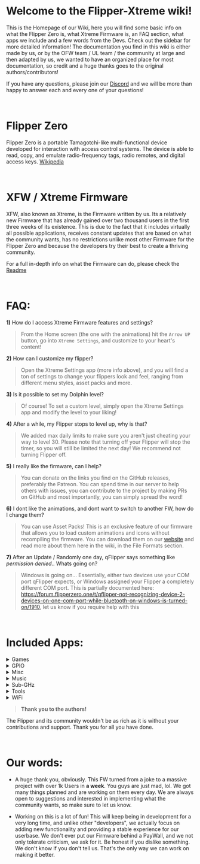 # Welcome to the Flipper-Xtreme wiki!

This is the Homepage of our Wiki, here you will find some basic info on what the Flipper Zero is, what Xtreme Firmware is, an FAQ section, what apps we include and a few words from the Devs. Check out the sidebar for more detailed information! The documentation you find in this wiki is either made by us, or by the OFW team / UL team / the community at large and then adapted by us, we wanted to have an organized place for most documentation, so credit and a huge thanks goes to the original authors/contributors!

If you have any questions, please join our [Discord](https://discord.gg/flipper-xtreme) and we will be more than happy to answer each and every one of your questions!

<br>

# Flipper Zero
Flipper Zero is a portable Tamagotchi-like multi-functional device developed for interaction with access control systems. The device is able to read, copy, and emulate radio-frequency tags, radio remotes, and digital access keys. [Wikipedia](https://en.wikipedia.org/wiki/Flipper_Zero)

<br>

# XFW / Xtreme Firmware
XFW, also known as Xtreme, is the Firmware written by us. Its a relatively new Firmware that has already gained over two thousand users in the first three weeks of its existence. This is due to the fact that it includes virtually all possible applications, receives constant updates that are based on what the community wants, has no restrictions unlike most other Firmware for the Flipper Zero and because the developers try their best to create a thriving community.

For a full in-depth info on what the Firmware can do, please check the [Readme](https://github.com/Flipper-XFW/Xtreme-Firmware?tab=readme-ov-file#xfw---xtreme-firmware-for-the-flipper-zero)

<br>

# FAQ:
**1)** How do I access Xtreme Firmware features and settings?
> From the Home screen (the one with the animations) hit the `Arrow UP` button, go into `Xtreme Settings`, and customize to your heart's content!

**2)** How can I customize my flipper?
> Open the Xtreme Settings app (more info above), and you will find a ton of settings to change your flippers look and feel, ranging from different menu styles, asset packs and more.

**3)** Is it possible to set my Dolphin level?
> Of course! To set a custom level, simply open the Xtreme Settings app and modify the level to your liking!

**4)** After a while, my Flipper stops to level up, why is that?
> We added max daily limits to make sure you aren't just cheating your way to level 30. Please note that turning off your Flipper will stop the timer, so you will still be limited the next day! We recommend not turning Flipper off.

**5)** I really like the firmware, can I help?
> You can donate on the links you find on the GitHub releases, preferably the Patreon. You can spend time in our server to help others with issues, you can contribute to the project by making PRs on GitHub and most importantly, you can simply spread the word!

**6)** I dont like the animations, and dont want to switch to another FW, how do I change them?
> You can use Asset Packs! This is an exclusive feature of our firmware that allows you to load custom animations and icons without recompiling the firmware. You can download them on our [website](https://flipper-xtre.me/asset-packs) and read more about them here in the wiki, in the File Formats section.

**7)** After an Update / Randomly one day, qFlipper says something like *permission denied*.. Whats going on?
> Windows is going on... Essentially, either two devices use your COM port qFlipper expects, or Windows assigned your Flipper a completely different COM port. This is partially documented here: <https://forum.flipperzero.one/t/qflipper-not-recognizing-device-2-devices-on-one-com-port-while-bluetooth-on-windows-is-turned-on/1910>, let us know if you require help with this

<br>

# Included Apps:

<details>
<summary>Games</summary>

- [Arkanoid](https://github.com/DarkFlippers/unleashed-firmware/tree/dev/applications/plugins/arkanoid)
- [Asteroids](https://github.com/SimplyMinimal/FlipperZero-Asteroids)
- [BlackJack](https://github.com/teeebor/flipper_games)
- [DOOM](https://github.com/p4nic4ttack/doom-flipper-zero/)
- [Flappy Bird](https://github.com/DroomOne/flipperzero-firmware/tree/dev/applications/flappy_bird)
- [Pong](https://github.com/nmrr/flipperzero-pong)
- [Game 15](https://github.com/x27/flipperzero-game15)
- [2048](https://github.com/eugene-kirzhanov/flipper-zero-2048-game)
- [Game of Life](https://github.com/tgxn/flipperzero-firmware/blob/dev/applications/game_of_life/game_of_life.c)
- Heap Defence - Author Unknown
- [Mandelbrot Set](https://github.com/Possibly-Matt/flipperzero-firmware-wPlugins)
- [Minesweeper](https://github.com/panki27/minesweeper)
- Multi Dice - In-house
- [Snake Game](https://github.com/flipperdevices/flipperzero-firmware/tree/dev/applications/plugins/snake_game)
- [Solitaire](https://github.com/teeebor/flipper_games)
- [Tamagotchi](https://github.com/DroomOne/flipperzero-tamagotch-p1)
- Tanks
- [Tetris](https://github.com/jeffplang/flipperzero-firmware/tree/tetris_game/applications/tetris_game)
- [Tic Tac Toe](https://github.com/gotnull/flipperzero-firmware-wPlugins/tree/420/applications/plugins/tictactoe_game)
- [Video Poker](https://github.com/PixlEmly/flipperzero-firmware-testing/blob/420/applications/VideoPoker/poker.c)
- [Yatzee](https://github.com/emfleak/flipperzero-yatzee)
- Zombiez

</details>

<details>
<summary>GPIO</summary>

- [[BMI160] Air Mouse](https://github.com/ginkage/FlippAirMouse/)
- [[RC2014] ColecoVision](https://github.com/ezod/flipperzero-rc2014-coleco)
- [[GPIO] DAP Link](https://github.com/flipperdevices/flipperzero-firmware/pull/1897)
- [[GPIO] Flashlight](https://github.com/xMasterX/flipper-flashlight)
- [GPIO] Geiger Counter
- [[GPIO] Reader (Aurelic)](https://github.com/aureli1c/flipperzero_GPIO_read)
- [[GPIO] Reader (biotinker)](https://github.com/biotinker/flipperzero-gpioreader)
- [[GPIO] Sentry Safe](https://github.com/H4ckd4ddy/flipperzero-sentry-safe-plugin)
- [GPIO] Timelapse
- [[NMEA] GPS](https://github.com/ezod/flipperzero-gps)
- [[HC-SR] Dist. Sensor](https://github.com/Sanqui/flipperzero-firmware/tree/59656ca5fb644e0d4484259986b86a0b963f323d/applications/hc_sr04)
- [[GPIO] i2c Tools](https://github.com/NaejEL/flipperzero-i2ctools)
- [[BH1750] Lightmeter](https://github.com/oleksiikutuzov/flipperzero-lightmeter)
- [[NRF24] Mouse Jacker](https://github.com/mothball187/flipperzero-nrf24/tree/main/mousejacker)
- [[NRF24] Scanner](https://github.com/vad7/nrf24scan)
- [[NRF24] Sniffer](https://github.com/mothball187/flipperzero-nrf24/tree/main/nrfsniff)
- [GPIO] Signal Generator
- [SPI] Mem Manager
- [SWD] Probe
- [[UART] Echo](https://github.com/flipperdevices/flipperzero-firmware/pull/831)
- [UART] Terminal
- [GPIO] Unitemp
- [[GPIO] Wii EC Analyser](https://github.com/csBlueChip/FlipperZero_WiiEC)

</details>

<details>
<summary>Misc</summary>

- [Barcode Generator](https://github.com/McAzzaMan/flipperzero-firmware/tree/UPC-A_Barcode_Generator/applications/barcode_generator)
- Brainfuck
- [Caesar Cipher](https://github.com/panki27/caesar-cipher)
- Calculator - In house / notIntense
- [Countdown Timer](https://github.com/0w0mewo/fpz_cntdown_timer)
- [Counter](https://github.com/Krulknul/dolphin-counter)
- [Hex Viewer](https://github.com/QtRoS/flipper-zero-hex-viewer)
- [Morse Code](https://github.com/DarkFlippers/unleashed-firmware/pull/144)
- [Multi Converter](https://github.com/theisolinearchip/flipperzero_stuff/tree/main/applications/multi_converter)
- Nightstand Clock
- Orgasmotron
- [Paint](https://github.com/n-o-T-I-n-s-a-n-e)
- Rubik's Cube Scrambler
- [Text Viewer](https://github.com/kowalski7cc/flipper-zero-text-viewer)
- [Authenticator](https://github.com/akopachov/flipper-zero_authenticator)
- [USB HID Autofire](https://github.com/pbek/usb_hid_autofire)

</details>

<details>
<summary>Music</summary>

- [BPM Tapper](https://github.com/panki27/bpm-tapper)
- [Metronome](https://github.com/panki27/Metronome)
- Music Beeper - Author Unknown
- [Music Player](https://github.com/flipperdevices/flipperzero-firmware/pull/1189)
- [Ocarina](https://github.com/invalidna-me/flipperzero-ocarina)
- [SAM (Software Automatic Mouth)](https://github.com/ctoth/SAM)
- [Tuning Fork](https://github.com/besya/flipperzero-tuning-fork)
- Wav Player - In house
- [Zero Tracker](https://github.com/DrZlo13/flipper-zero-music-tracker)

</details>

<details>
<summary>Sub-GHz</summary>

- [POCSAG Pager](https://github.com/xMasterX/flipper-pager)
- [ProtoView](https://github.com/antirez/protoview)
- [Spectrum Analyzer](https://github.com/jolcese/flipperzero-firmware/tree/spectrum/applications/spectrum_analyzer)
- [Sub-GHz Bruteforcer](https://github.com/derskythe/flipperzero-subbrute/tree/master)
- Sub-GHz Playlist
- Weather Station

</details>

<details>
<summary>Tools</summary>

- [CLI (subghz chat)](https://github.com/ranchordo/flipperzero-cli-bridge)
- [Dolphin Backup & Restorer](https://github.com/flipperdevices/flipperzero-firmware/pull/1384)
- [DTMF Dolphin](https://github.com/litui/dtmf_dolphin)
- Pomodoro Timer
- [Bluetooth Remote](https://github.com/flipperdevices/flipperzero-firmware/pull/1330)
- [USB Remote](https://github.com/flipperdevices/flipperzero-firmware/pull/1330)
- [iButton Fuzzer](https://github.com/DarkFlippers/unleashed-firmware)
- [NFC Magic](https://github.com/flipperdevices/flipperzero-firmware/pull/1966)
- [Password Generator](https://github.com/anakod/flipper_passgen)
- [PicoPass](https://github.com/flipperdevices/flipperzero-firmware/pull/1366)
- QR Code
- [RFID Fuzzer](https://github.com/RogueMaster/flipperzero-firmware-wPlugins/pull/245)

</details>

<details>
<summary>WiFi</summary>

- [[ESP32] WiFi Marauder](https://github.com/0xchocolate/flipperzero-firmware-with-wifi-marauder-companion)
- [[ESP8266] Deauther](https://github.com/Timmotools/flipperzero_esp8266_deautherv2)
- [[ESP8266] IFTTT Virtual Button](https://github.com/Ferrazzi/FlipperZero_IFTTT_Virtual_Button)
- [ESP8266] WiFi (Deauther) v2
- [WiFi] Scanner

</details>

> **Thank you to the authors!**

The Flipper and its community wouldn't be as rich as it is without your contributions and support. Thank you for all you have done.

<br>

# Our words:

- A huge thank you, obviously. This FW turned from a joke to a massive project with over 1k Users in **a week**. You guys are just mad, lol. We got many things planned and are working on them every day. We are always open to suggestions and interested in implementing what the community wants, so make sure to let us know.

- Working on this is a lot of fun! This will keep being in development for a very long time, and unlike other "developers", we actually focus on adding new functionality and providing a stable experience for our userbase. We don't ever put our Firmware behind a PayWall, and we not only tolerate criticism, we ask for it. Be honest if you dislike something. We don't know if you don't tell us. That's the only way we can work on making it better.

